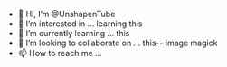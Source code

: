 - 👋 Hi, I’m @UnshapenTube
- 👀 I’m interested in ... learning this
- 🌱 I’m currently learning ... this
- 💞️ I’m looking to collaborate on ... this-- image magick
- 📫 How to reach me ...

<!---
UnshapenTube/UnshapenTube is a ✨ special ✨ repository because its `README.md` (this file) appears on your GitHub profile.
You can click the Preview link to take a look at your changes.
--->
